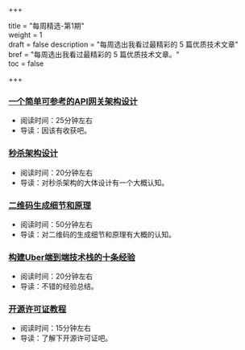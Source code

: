 +++

title = "每周精选-第1期"  
weight = 1  
draft = false
description = "每周选出我看过最精彩的 5 篇优质技术文章"  
bref = "每周选出我看过最精彩的 5 篇优质技术文章。"  
toc = false

+++

### <font color=#3998e2>[一个简单可参考的API网关架构设计](https://mp.weixin.qq.com/s?__biz=MzIwMzg1ODcwMw==&mid=2247487606&idx=1&sn=4b8d0d1b7bfd18b52c57ab7256128244&chksm=96c9a616a1be2f000f7948209081c8ff8311d2469b2e00f148b55d6d07d0dee04b15b823034e#rd)</font>  
- 阅读时间：25分钟左右
- 导读：因该有收获吧。

### <font color=#3998e2>[秒杀架构设计](https://toutiao.io/shares/1455797/url)</font>  
- 阅读时间：20分钟左右
- 导读：对秒杀架构的大体设计有一个大概认知。

### <font color=#3998e2>[二维码生成细节和原理](https://coolshell.cn/articles/10590.html)</font>
- 阅读时间：50分钟左右
- 导读：对二维码的生成细节和原理有大概的认知。

### <font color=#3998e2>[构建Uber端到端技术栈的十条经验](https://mp.weixin.qq.com/s?__biz=MzIwMzg1ODcwMw==&mid=2247487005&idx=1&sn=eb24f50840ebe3f3e5c67f46dcea558d)</font>
- 阅读时间：20分钟左右
- 导读：不错的经验总结。

### <font color=#3998e2> [开源许可证教程](http://www.ruanyifeng.com/blog/2017/10/open-source-license-tutorial.html)</font>
- 阅读时间：15分钟左右
- 导读：了解下开源许可证吧。
